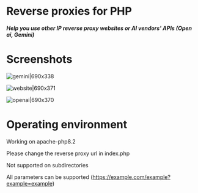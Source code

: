 <!--
 * @Author: sbecy 139859362+syhgzyxgs39@users.noreply.github.com
 * @Date: 2024-08-10 21:31:53
 * @LastEditors: sbecy 139859362+syhgzyxgs39@users.noreply.github.com
 * @LastEditTime: 2024-08-10 22:36:00
 * @FilePath: \php-proxy\README.md
 * @Description: 这是默认设置,请设置`customMade`, 打开koroFileHeader查看配置 进行设置: https://github.com/OBKoro1/koro1FileHeader/wiki/%E9%85%8D%E7%BD%AE
-->

# Reverse proxies for PHP

***Help you use other IP reverse proxy websites or AI vendors' APIs (Open
ai, Gemini)***

# Screenshots

![gemini|690x338](https://linux.do/uploads/default/original/3X/e/d/edda7d52949f33f106f4a60ca6da50d0f3b97afc.png)

![website|690x371](https://linux.do/uploads/default/optimized/3X/7/3/73db97ada67d8f5e3cf12a193ee0aa3ea5defb03_2_690x371.png)

![openai|690x370](https://linux.do/uploads/default/original/3X/3/e/3e37b167670aed2b055930c0ecca12ec32fe23a2.png)


# Operating environment

Working on apache-php8.2

Please change the reverse proxy url in index.php 

Not supported on subdirectories

All parameters can be supported (https://example.com/example?example=example)

